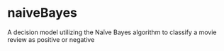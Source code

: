 # naiveBayes
A decision model utilizing the Naïve Bayes algorithm to classify a movie review as positive or negative
